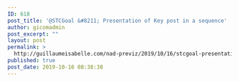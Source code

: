 ```yaml
---
ID: 618
post_title: '@STCGoal &#8211; Presentation of Key post in a sequence'
author: gicomadmin
post_excerpt: ""
layout: post
permalink: >
  http://guillaumeisabelle.com/nad-previz/2019/10/16/stcgoal-presentation-of-key-post-in-a-sequence/
published: true
post_date: 2019-10-16 08:38:38
---
```

<!-- wp:block-lab/stc-vision-block {"vision":"I am able to choose from my post or page and create a sequence for presenting - The navigation between them is fluid and I would optionally like to comment the page/post/media I am linking","dtdue":"191020"} /-->